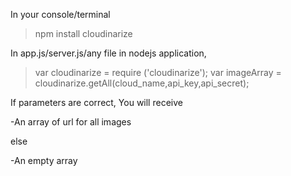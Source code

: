 In your console/terminal

>npm install cloudinarize


In app.js/server.js/any file in nodejs application,

>var cloudinarize = require ('cloudinarize');
>var imageArray = cloudinarize.getAll(cloud_name,api_key,api_secret);

If parameters are correct, You will receive

 -An array of url for all images

else

 -An empty array


